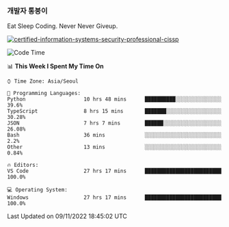 ### 개발자 통붕이
Eat Sleep Coding.
Never Never Giveup.

[![certified-information-systems-security-professional-cissp](https://user-images.githubusercontent.com/44606727/157613689-acd84ec6-5f8f-4e79-89d9-a8d51f033634.png)](https://www.credly.com/badges/f394a010-85a0-450b-9136-8043af01d71c/public_url)

<!--START_SECTION:waka-->
![Code Time](http://img.shields.io/badge/Code%20Time-1%2C268%20hrs%2037%20mins-blue)

📊 **This Week I Spent My Time On** 

```text
⌚︎ Time Zone: Asia/Seoul

💬 Programming Languages: 
Python                   10 hrs 48 mins      ██████████░░░░░░░░░░░░░░░   39.6% 
TypeScript               8 hrs 15 mins       ███████░░░░░░░░░░░░░░░░░░   30.28% 
JSON                     7 hrs 7 mins        ██████░░░░░░░░░░░░░░░░░░░   26.08% 
Bash                     36 mins             ░░░░░░░░░░░░░░░░░░░░░░░░░   2.2% 
Other                    13 mins             ░░░░░░░░░░░░░░░░░░░░░░░░░   0.84%

🔥 Editors: 
VS Code                  27 hrs 17 mins      █████████████████████████   100.0%

💻 Operating System: 
Windows                  27 hrs 17 mins      █████████████████████████   100.0%

```


 Last Updated on 09/11/2022 18:45:02 UTC
<!--END_SECTION:waka-->
